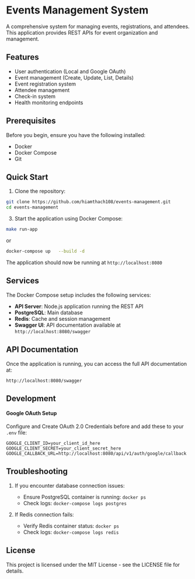 # Events Management System

A comprehensive system for managing events, registrations, and attendees. This application provides REST APIs for event organization and management.

## Features

- User authentication (Local and Google OAuth)
- Event management (Create, Update, List, Details)
- Event registration system
- Attendee management
- Check-in system
- Health monitoring endpoints

## Prerequisites

Before you begin, ensure you have the following installed:
- Docker
- Docker Compose
- Git

## Quick Start

1. Clone the repository:
```bash
git clone https://github.com/hiamthach108/events-management.git
cd events-management
```

3. Start the application using Docker Compose:
```bash
make run-app
```
or
```bash
docker-compose up	--build -d
```

The application should now be running at `http://localhost:8080`

## Services

The Docker Compose setup includes the following services:
- **API Server**: Node.js application running the REST API
- **PostgreSQL**: Main database
- **Redis**: Cache and session management
- **Swagger UI**: API documentation available at `http://localhost:8080/swagger`

## API Documentation

Once the application is running, you can access the full API documentation at:
```
http://localhost:8080/swagger
```

## Development

#### Google OAuth Setup
Configure and Create OAuth 2.0 Credentials before and add these to your `.env` file:
```properties
GOOGLE_CLIENT_ID=your_client_id_here
GOOGLE_CLIENT_SECRET=your_client_secret_here
GOOGLE_CALLBACK_URL=http://localhost:8080/api/v1/auth/google/callback
```

## Troubleshooting

1. If you encounter database connection issues:
   - Ensure PostgreSQL container is running: `docker ps`
   - Check logs: `docker-compose logs postgres`

2. If Redis connection fails:
   - Verify Redis container status: `docker ps`
   - Check logs: `docker-compose logs redis`

## License

This project is licensed under the MIT License - see the LICENSE file for details.